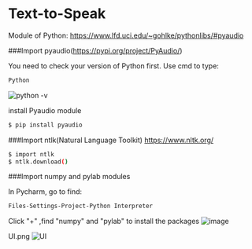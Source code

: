 # Text-to-Speak

Module of Python:
https://www.lfd.uci.edu/~gohlke/pythonlibs/#pyaudio

###Import pyaudio(https://pypi.org/project/PyAudio/)

You need to check your version of Python first. Use cmd to type:
```sh
Python
```
![python -v](https://user-images.githubusercontent.com/90267793/145693138-6a5253f0-6ca7-4b0c-9ba6-52e3b057eacf.png)

install Pyaudio module
```sh
$ pip install pyaudio
```

###Import ntlk(Natural Language Toolkit)
https://www.nltk.org/

```sh
$ import ntlk
$ ntlk.download()
```

###Import numpy and pylab modules

In Pycharm, go to find:

```sh
Files-Settings-Project-Python Interpreter
```

Click "+" ,find "numpy" and "pylab" to install the packages
![image](https://user-images.githubusercontent.com/90267793/145693405-a017faec-236e-4282-adae-70419ef9e6fe.png)








UI.png
![UI](https://user-images.githubusercontent.com/90267793/145693114-e90dad60-9fc7-4abc-be17-f79d42179b16.png)
